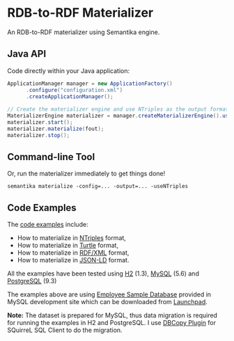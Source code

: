 RDB-to-RDF Materializer
=======================

An RDB-to-RDF materializer using Semantika engine.

Java API
--------

Code directly within your Java application:

```java
ApplicationManager manager = new ApplicationFactory()
      .configure("configuration.xml")
      .createApplicationManager();
      
// Create the materializer engine and use NTriples as the output format.
MaterializerEngine materializer = manager.createMaterializerEngine().useNTriples();
materializer.start();
materializer.materialize(fout);
materializer.stop();
```

Command-line Tool
-----------------

Or, run the materializer immediately to get things done!

```
semantika materialize -config=... -output=... -useNTriples
```

Code Examples
-------------

The [code examples](https://github.com/obidea/semantika-materializer/tree/master/example) include:
* How to materialize in [NTriples][1] format,
* How to materialize in [Turtle][2] format,
* How to materialize in [RDF/XML][3] format,
* How to materialize in [JSON-LD][4] format.

All the examples have been tested using [H2][5] (1.3), [MySQL][6] (5.6) and [PostgreSQL][7] (9.3)

The examples above are using [Employee Sample Database](http://dev.mysql.com/doc/employee/en/index.html) provided in MySQL development site
which can be downloaded from [Launchpad](https://launchpad.net/test-db/).

**Note:** The dataset is prepared for MySQL, thus data migration is required for running the examples in H2 and PostgreSQL. I use 
[DBCopy Plugin](http://dbcopyplugin.sourceforge.net/) for SQuirreL SQL Client to do the migration.

  [1]: http://www.w3.org/TR/n-triples/   "W3C recommendation on NTriples syntax"
  [2]: http://www.w3.org/TR/turtle/   "W3C recommendation on Turtle syntax"
  [3]: http://www.w3.org/TR/rdf-syntax-grammar/   "W3C recommendation on RDF/XML syntax"
  [4]: http://www.w3.org/TR/json-ld/   "W3C recommendation on JSON-LD syntax"
  [5]: http://www.h2database.com/   "H2 site"
  [6]: http://www.mysql.com/   "MySQL site"
  [7]: http://www.postgresql.org/   "PostgreSQL site"


